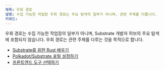 ```yaml
---
제목: 우회 경로
설명: 수집 가능한 작업장 우회 경로는 주요 탐색의 일부가 아니며, 관련 주제를 다룹니다.
키워드:
---
```


우회 경로는 수집 가능한 작업장의 일부가 아니며, Substrate 개발자 허브의 주요 탐색에 포함되지 않습니다.
우회 경로는 관련 주제를 다루는 것을 목적으로 합니다.

- [Substrate를 위한 Rust 배우기](/tutorials/collectibles-workshop/detours/learn-rust/)
- [Polkadot/Substrate 포털 설정하기](/tutorials/collectibles-workshop/detours/set-up-app-locally/)
- [프론트엔드 도구 선택하기](/tutorials/collectibles-workshop/detours/select-ui-tools/)